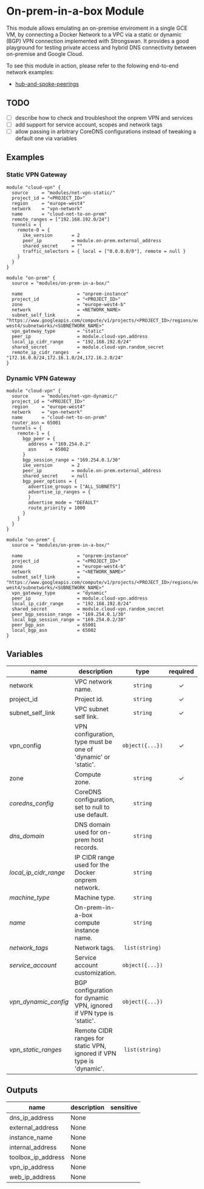 # On-prem-in-a-box Module

This module allows emulating an on-premise enviroment in a single GCE VM, by connecting a Docker Network to a VPC via a static or dynamic (BGP) VPN connection implemented with Strongswan. It provides a good playground for testing private access and hybrid DNS connectivity between on-premise and Google Cloud.

To see this module in action, please refer to the folowing end-to-end network examples:
- [hub-and-spoke-peerings](../../infrastructure/hub-and-spoke-peerings/)

## TODO

- [ ] describe how to check and troubleshoot the onprem VPN and services
- [ ] add support for service account, scopes and network tags
- [ ] allow passing in arbitrary CoreDNS configurations instead of tweaking a default one via variables

## Examples

### Static VPN Gateway
```hcl
module "cloud-vpn" {
  source     = "modules/net-vpn-static/"
  project_id = "<PROJECT_ID>"
  region     = "europe-west4"
  network    = "vpn-network"
  name       = "cloud-net-to-on-prem"
  remote_ranges = ["192.168.192.0/24"]
  tunnels = {
    remote-0 = {
      ike_version       = 2
      peer_ip           = module.on-prem.external_address
      shared_secret     = ""
      traffic_selectors = { local = ["0.0.0.0/0"], remote = null }
    }
  }
}

module "on-prem" {
  source = "modules/on-prem-in-a-box/"

  name                    = "onprem-instance"
  project_id              = "<PROJECT_ID>"
  zone                    = "europe-west4-b"
  network                 = <NETWORK_NAME>
  subnet_self_link        = "https://www.googleapis.com/compute/v1/projects/<PROJECT_ID>/regions/europe-west4/subnetworks/<SUBNETWORK_NAME>"
  vpn_gateway_type        = "static"
  peer_ip                 = module.cloud-vpn.address
  local_ip_cidr_range     = "192.168.192.0/24"
  shared_secret           = module.cloud-vpn.random_secret
  remote_ip_cidr_ranges   = "172.16.0.0/24,172.16.1.0/24,172.16.2.0/24"
}
```

### Dynamic VPN Gateway
```hcl
module "cloud-vpn" {
  source     = "modules/net-vpn-dynamic/"
  project_id = "<PROJECT_ID>"
  region     = "europe-west4"
  network    = "vpn-network"
  name       = "cloud-net-to-on-prem"
  router_asn = 65001
  tunnels = {
    remote-1 = {
      bgp_peer = {
        address = "169.254.0.2"
        asn     = 65002
      }
      bgp_session_range = "169.254.0.1/30"
      ike_version       = 2
      peer_ip           = module.on-prem.external_address
      shared_secret     = null
      bgp_peer_options = {
        advertise_groups = ["ALL_SUBNETS"]
        advertise_ip_ranges = {
        }
        advertise_mode = "DEFAULT"
        route_priority = 1000
      }
    }
  }
}

module "on-prem" {
  source = "modules/on-prem-in-a-box/"

  name                    = "onprem-instance"
  project_id              = "<PROJECT_ID>"
  zone                    = "europe-west4-b"
  network                 = "<NETWORK_NAME>"
  subnet_self_link        = "https://www.googleapis.com/compute/v1/projects/<PROJECT_ID>/regions/europe-west4/subnetworks/<SUBNETWORK_NAME>"
  vpn_gateway_type        = "dynamic"
  peer_ip                 = module.cloud-vpn.address
  local_ip_cidr_range     = "192.168.192.0/24"
  shared_secret           = module.cloud-vpn.random_secret
  peer_bgp_session_range  = "169.254.0.1/30"
  local_bgp_session_range = "169.254.0.2/30"
  peer_bgp_asn            = 65001
  local_bgp_asn           = 65002
}
```

<!-- BEGIN TFDOC -->
## Variables

| name | description | type | required | default |
|---|---|:---: |:---:|:---:|
| network | VPC network name. | <code title="">string</code> | ✓ |  |
| project_id | Project id. | <code title="">string</code> | ✓ |  |
| subnet_self_link | VPC subnet self link. | <code title="">string</code> | ✓ |  |
| vpn_config | VPN configuration, type must be one of 'dynamic' or 'static'. | <code title="object&#40;&#123;&#10;peer_ip       &#61; string&#10;shared_secret &#61; string&#10;type &#61; string&#10;&#125;&#41;">object({...})</code> | ✓ |  |
| zone | Compute zone. | <code title="">string</code> | ✓ |  |
| *coredns_config* | CoreDNS configuration, set to null to use default. | <code title="">string</code> |  | <code title="">null</code> |
| *dns_domain* | DNS domain used for on-prem host records. | <code title="">string</code> |  | <code title="">onprem.example.com</code> |
| *local_ip_cidr_range* | IP CIDR range used for the Docker onprem network. | <code title="">string</code> |  | <code title="">192.168.192.0/24</code> |
| *machine_type* | Machine type. | <code title="">string</code> |  | <code title="">g1-small</code> |
| *name* | On-prem-in-a-box compute instance name. | <code title="">string</code> |  | <code title="">onprem</code> |
| *network_tags* | Network tags. | <code title="list&#40;string&#41;">list(string)</code> |  | <code title="">["ssh"]</code> |
| *service_account* | Service account customization. | <code title="object&#40;&#123;&#10;email  &#61; string&#10;scopes &#61; list&#40;string&#41;&#10;&#125;&#41;">object({...})</code> |  | <code title="&#123;&#10;email &#61; null&#10;scopes &#61; &#91;&#10;&#34;https:&#47;&#47;www.googleapis.com&#47;auth&#47;devstorage.read_only&#34;,&#10;&#34;https:&#47;&#47;www.googleapis.com&#47;auth&#47;logging.write&#34;,&#10;&#34;https:&#47;&#47;www.googleapis.com&#47;auth&#47;monitoring.write&#34;&#10;&#93;&#10;&#125;">...</code> |
| *vpn_dynamic_config* | BGP configuration for dynamic VPN, ignored if VPN type is 'static'. | <code title="object&#40;&#123;&#10;local_bgp_asn     &#61; number&#10;local_bgp_address &#61; string&#10;peer_bgp_asn      &#61; number&#10;peer_bgp_address  &#61; string&#10;&#125;&#41;">object({...})</code> |  | <code title="&#123;&#10;local_bgp_asn     &#61; 65002&#10;local_bgp_address &#61; &#34;169.254.0.2&#34;&#10;peer_bgp_asn      &#61; 65001&#10;peer_bgp_address  &#61; &#34;169.254.0.1&#34;&#10;&#125;">...</code> |
| *vpn_static_ranges* | Remote CIDR ranges for static VPN, ignored if VPN type is 'dynamic'. | <code title="list&#40;string&#41;">list(string)</code> |  | <code title="">[]</code> |

## Outputs

| name | description | sensitive |
|---|---|:---:|
| dns_ip_address | None |  |
| external_address | None |  |
| instance_name | None |  |
| internal_address | None |  |
| toolbox_ip_address | None |  |
| vpn_ip_address | None |  |
| web_ip_address | None |  |
<!-- END TFDOC -->
